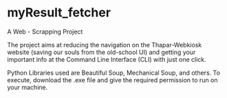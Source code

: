# myResult_fetcher
A Web - Scrapping Project

The project aims at reducing the navigation on the Thapar-Webkiosk website (saving our souls from the old-school UI) and getting your important info at the Command Line Interface (CLI) with just one click.

Python Libraries used are Beautiful Soup, Mechanical Soup, and others.
To execute, download the .exe file and give the required permission to run on your machine.
